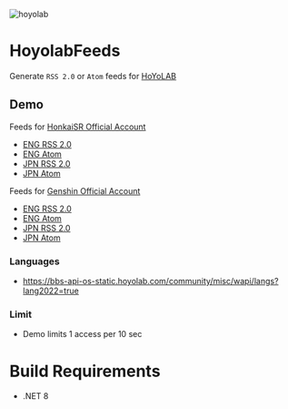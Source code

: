 ![hoyolab](https://github.com/kagasu/HoyolabFeeds/assets/1202244/4c8823f6-f07c-435a-91de-32696148ab40)
# HoyolabFeeds

Generate `RSS 2.0` or `Atom` feeds for [HoYoLAB](https://www.hoyolab.com/)

## Demo
Feeds for [HonkaiSR Official Account](https://www.hoyolab.com/accountCenter/postList?id=172534910)

- [ENG RSS 2.0](https://hoyolab_feeds.kagasu.net/feeds/172534910/en-us/rss)
- [ENG Atom](https://hoyolab_feeds.kagasu.net/feeds/172534910/en-us/atom)
- [JPN RSS 2.0](https://hoyolab_feeds.kagasu.net/feeds/172534910/ja-jp/rss)
- [JPN Atom](https://hoyolab_feeds.kagasu.net/feeds/172534910/ja-jp/atom)

Feeds for [Genshin Official Account](https://www.hoyolab.com/accountCenter/postList?id=1015537)

- [ENG RSS 2.0](https://hoyolab_feeds.kagasu.net/feeds/1015537/en-us/rss)
- [ENG Atom](https://hoyolab_feeds.kagasu.net/feeds/1015537/en-us/atom)
- [JPN RSS 2.0](https://hoyolab_feeds.kagasu.net/feeds/1015537/ja-jp/rss)
- [JPN Atom](https://hoyolab_feeds.kagasu.net/feeds/1015537/ja-jp/atom)

### Languages
- https://bbs-api-os-static.hoyolab.com/community/misc/wapi/langs?lang2022=true

### Limit
- Demo limits 1 access per 10 sec

# Build Requirements
- .NET 8
